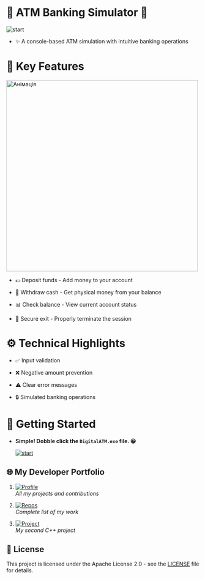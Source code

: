 ﻿# 🏧 ATM Banking Simulator 🏧

![start](https://media2.giphy.com/media/v1.Y2lkPTc5MGI3NjExa2M0c2U4Ymx0aHQxdTl2eWs4YTl3aDFqNm93bXZkMGRpY2h0cnB1MyZlcD12MV9pbnRlcm5hbF9naWZfYnlfaWQmY3Q9Zw/V4FXm975NM5BxwIquY/giphy.gif)

+ ✨ A console-based ATM simulation with intuitive banking operations

# 🌟 Key Features

<img src="https://media4.giphy.com/media/v1.Y2lkPTc5MGI3NjExY2VrOWdjM2s2MXFjM2p1NWNobjRuNWlxdndmaXEyMmhtNHhudHFoayZlcD12MV9pbnRlcm5hbF9naWZfYnlfaWQmY3Q9Zw/63N8zmCDYHK4Z1FEHQ/giphy.gif" width="500px" alt="Анімація">

+ 💵 Deposit funds - Add money to your account

+ 🏧 Withdraw cash - Get physical money from your balance

+ 📊 Check balance - View current account status

+ 🚪 Secure exit - Properly terminate the session

# ⚙️ Technical Highlights
+ ✅ Input validation

+ ❌ Negative amount prevention

+ ⚠️ Clear error messages

+ 🔒 Simulated banking operations

# 🚀 Getting Started

+ **Simple! Dobble click the `DigitalATM.exe` file. 😀**

   [![start](https://i.imgur.com/uQ4XEbf.png)](https://github.com/1wintab/ArraySearcher/raw/refs/heads/master/DigitalATM.exe)

## 🌐 My Developer Portfolio

1. [![Profile](https://img.shields.io/badge/%F0%9F%92%BC_My_Full_Profile-5c64a8)](https://github.com/1wintab)  
   *All my projects and contributions*

2. [![Repos](https://img.shields.io/badge/%F0%9F%93%81_All_Repositories-white)](https://github.com/1wintab?tab=repositories)  
   *Complete list of my work*

3. [![Project](https://img.shields.io/badge/%E2%9A%99%EF%B8%8F_Second_Project-f4ed82)](https://github.com/1wintab/ArraySearcher)  
   *My second C++ project*

## 📜 License

This project is licensed under the Apache License 2.0 - see the [LICENSE](LICENSE.txt) file for details.
